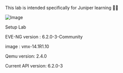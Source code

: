 This lab is intended specifically for Juniper learning 📒📡

![Image](https://github.com/user-attachments/assets/0e0b75da-574a-4d56-b112-1f64d6b1b8d3)

Setup Lab 

EVE-NG version : 6.2.0-3-Community

image          : vmx-14.1R1.10

Qemu version: 2.4.0

Current API version: 6.2.0-3



